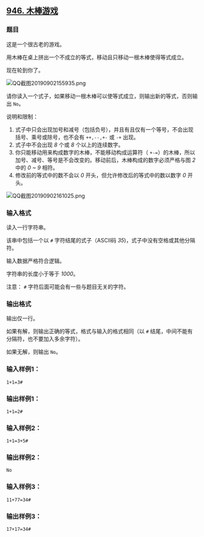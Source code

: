 ## [946. 木棒游戏](https://www.acwing.com/problem/content/948/)

### 题目

这是一个很古老的游戏。

用木棒在桌上拼出一个不成立的等式，移动且只移动一根木棒使得等式成立。

现在轮到你了。

 ![QQ截图20190902155935.png](https://cdn.acwing.com/media/article/image/2019/09/02/19_a18355f2cd-QQ截图20190902155935.png)

请你读入一个式子，如果移动一根木棒可以使等式成立，则输出新的等式，否则输出 `No`。

说明和限制：

1. 式子中只会出现加号和减号（包括负号），并且有且仅有一个等号，不会出现括号、乘号或除号，也不会有 `++,--,+-` 或 `-+` 出现。
2. 式子中不会出现 *8* 个或 *8* 个以上的连续数字。
3. 你只能移动用来构成数字的木棒，不能移动构成运算符（ `+-=`）的木棒，所以加号、减号、等号是不会改变的。移动前后，木棒构成的数字必须严格与图 *2* 中的 *0 ~ 9* 相符。
4. 修改前的等式中的数不会以 *0* 开头，但允许修改后的等式中的数以数字 *0* 开头。

 ![QQ截图20190902161025.png](https://cdn.acwing.com/media/article/image/2019/09/02/19_2715198ecd-QQ截图20190902161025.png)

### 输入格式

读入一行字符串。

该串中包括一个以 `#` 字符结尾的式子（ASCII码 *35*)，式子中没有空格或其他分隔符。

输入数据严格符合逻辑。

字符串的长度小于等于 *1000*。

注意： `#` 字符后面可能会有一些与题目无关的字符。

### 输出格式

输出仅一行。

如果有解，则输出正确的等式，格式与输入的格式相同（以 `#` 结尾，中间不能有分隔符，也不要加入多余字符）。

如果无解，则输出 `No`。

### 输入样例1：

```
1+1=3#
```

### 输出样例1：

```
1+1=2#
```

### 输入样例2：

```
1+1=3+5#
```

### 输出样例2：

```
No
```

### 输入样例3：

```
11+77=34#
```

### 输出样例3：

```
17+17=34#
```
